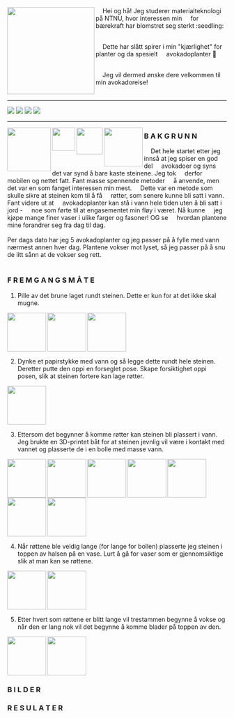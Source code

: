 
<img src="https://user-images.githubusercontent.com/103142164/162144222-915c07ed-bdf4-4204-b9ae-ac851c7d6e05.jpg" align="left" width="200" height="200" />  
&nbsp;&nbsp;&nbsp;&nbsp;Hei og hå! Jeg studerer materialteknologi på NTNU, hvor interessen min &nbsp;&nbsp;&nbsp;&nbsp;for bærekraft har blomstret seg sterkt :seedling:

\
&nbsp;&nbsp;&nbsp;&nbsp;Dette har slått spirer i min "kjærlighet" for planter og da spesielt &nbsp;&nbsp;&nbsp;&nbsp;avokadoplanter :avocado: 

\
&nbsp;&nbsp;&nbsp;&nbsp;Jeg vil dermed ønske dere velkommen til min avokadoreise!
<br clear="left"/>

---
[![](https://img.shields.io/badge/Bakgrunn-green?style=for-the-badge)](https://github.com/AmandaLohne/amandalohne/edit/main/README.md#b-a-k-g-r-u-n-n)
[![](https://img.shields.io/badge/Fremgangsmåte-green?style=for-the-badge)](https://github.com/AmandaLohne/amandalohne/edit/main/README.md#f-r-e-m-g-a-n-g-s-m-%C3%A5-t-e) 
[![](https://img.shields.io/badge/Bilder-green?style=for-the-badge)](https://github.com/AmandaLohne/amandalohne/edit/main/README.md#b-i-l-d-e-r)
[![](https://img.shields.io/badge/Resultater-green?style=for-the-badge)](https://github.com/AmandaLohne/amandalohne/edit/main/README.md#r-e-s-u-l-a-t-e-r)

---

<img src="https://user-images.githubusercontent.com/103142164/162156562-71356ffc-1a14-4970-a910-c92c99f55104.JPG" align="left" width="100" heigth="200" />

<img src="https://user-images.githubusercontent.com/103142164/162156590-ee7ef663-76fd-4cd1-a64f-a06954da90d7.jpg" align="left" width="52.5" heigth="100" />

<img src="https://user-images.githubusercontent.com/103142164/162156596-470e5998-bb7a-4eb6-ab65-d681d3650fee.jpg" align="left" width="60.5" heigth="100" />

<img src="https://user-images.githubusercontent.com/103142164/162156602-608092d7-2d46-4c97-9c53-cf9ba1905573.jpg" align="left" width="89" heigth="100" />
          
### B A K G R U N N
&nbsp;&nbsp;&nbsp;&nbsp;Det hele startet etter jeg innså at jeg spiser en god del &nbsp;&nbsp;&nbsp;&nbsp;avokadoer og syns det var synd å bare kaste steinene. Jeg tok &nbsp;&nbsp;&nbsp;&nbsp;derfor mobilen og nettet fatt. Fant masse spennende metoder &nbsp;&nbsp;&nbsp;&nbsp;å anvende, men det var en som fanget interessen min mest. &nbsp;&nbsp;&nbsp;&nbsp;Dette var en metode som skulle sikre at steinen kom til å få &nbsp;&nbsp;&nbsp;&nbsp;røtter, som senere kunne bli satt i vann. Fant videre ut at &nbsp;&nbsp;&nbsp;&nbsp;avokadoplanter kan stå i vann hele tiden uten å bli satt i jord - &nbsp;&nbsp;&nbsp;&nbsp;noe som førte til at engasementet min fløy i været. Nå kunne &nbsp;&nbsp;&nbsp;&nbsp;jeg kjøpe mange finer vaser i ulike farger og fasoner! OG se &nbsp;&nbsp;&nbsp;&nbsp;hvordan plantene mine forandrer seg fra dag til dag. 
\
\
Per dags dato har jeg 5 avokadoplanter og jeg passer på å fylle med vann nærmest annen hver dag. Plantene vokser mot lyset, så jeg passer på å snu de litt sånn at de vokser seg rett.  
<br clear="left"/>


### F R E M G A N G S M Å T E
1. Pille av det brune laget rundt steinen. Dette er kun for at det ikke skal mugne.
<img src="https://user-images.githubusercontent.com/103142164/162201005-58d1de4a-5310-468a-a72d-86da5d3fb2db.jpg" align="left" width="89" heigth="100" />
<img src="https://user-images.githubusercontent.com/103142164/162203710-65f69744-25ef-41dd-b7f7-789eaf449071.JPG" align="left" width="89" heigth="150" />
<img src="https://user-images.githubusercontent.com/103142164/162204364-6fc77a92-b104-4d7e-b921-672ba78753aa.jpg" align="left" width="89" heigth="100" />

<br clear="left"/>

2. Dynke et papirstykke med vann og så legge dette rundt hele steinen. Deretter putte den oppi en forseglet pose. Skape forsiktighet oppi posen, slik at steinen fortere kan lage røtter.
<img src="https://user-images.githubusercontent.com/103142164/162201201-5c351707-4a23-4813-a8e9-f84353f0b21e.jpg" align="left" width="89" heigth="100" />

<br clear="left"/>

3. Ettersom det begynner å komme røtter kan steinen bli plassert i vann. 
Jeg brukte en 3D-printet båt for at steinen jevnlig vil være i kontakt med vannet og plasserte de i en bolle med masse vann.
<img src="https://user-images.githubusercontent.com/103142164/162201514-a104c4ae-cd50-44e9-9922-4de361a97069.jpg" align="left" width="89" heigth="100" />
<img src="https://user-images.githubusercontent.com/103142164/162202045-e37e1552-7ec0-4cf1-8ff9-b165604ac18d.jpg" align="left" width="89" heigth="100" />
<img src="https://user-images.githubusercontent.com/103142164/162202864-fef4f497-aca8-4a8c-9fde-eff568a685aa.jpg" align="left" width="89" heigth="100" />
<img src="https://user-images.githubusercontent.com/103142164/162200236-44bcbd98-0d8f-4533-a7f6-e466ca5bab77.jpg" align="left" width="89" heigth="100" />
<img src="https://user-images.githubusercontent.com/103142164/162200669-31ef809d-2592-45e4-a4ea-374490959dce.jpg" align="left" width="89" heigth="100" />
<img src="https://user-images.githubusercontent.com/103142164/162202896-2d3a2571-ca5d-4885-9644-e03775527598.jpg" align="left" width="89" heigth="100" />
<img src="https://user-images.githubusercontent.com/103142164/162203841-2286025d-553a-4f77-bda9-4d98987548a6.jpg" align="left" width="89" heigth="100" /> 

<br clear="left"/>

4. Når røttene ble veldig lange (for lange for bollen) plasserte jeg steinen i toppen av halsen på en vase. Lurt å gå for vaser som er gjennomsiktige slik at man kan se røttene.
<img src="https://user-images.githubusercontent.com/103142164/162201827-cc13594a-7766-4a17-89a4-33f46343ab5b.jpg" align="left" width="89" heigth="100" />
<img src="https://user-images.githubusercontent.com/103142164/162203766-28c1f46b-1fc4-48fe-bccb-d7d44a9be66a.JPG" align="left" width="89" heigth="100" />


<br clear="left"/>

5. Etter hvert som røttene er blitt lange vil trestammen begynne å vokse og når den er lang nok vil det begynne å komme blader på toppen av den. 
<img src="https://user-images.githubusercontent.com/103142164/162203904-a37609a8-31b9-4d11-a305-3b93067a8c33.jpg" align="left" width="89" heigth="100" />
<img src="https://user-images.githubusercontent.com/103142164/162203952-9c0ba8de-4de8-4b63-92a4-e044409c0b31.jpg" align="left" width="89" heigth="100" />


<br clear="left"/>

### B I L D E R


### R E S U L A T E R
